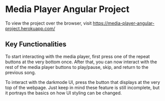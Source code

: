 # Media Player Angular Project

To view the project over the browser, visit https://media-player-angular-project.herokuapp.com/

## Key Functionalities

To start interacting with the media player, first press one of the repeat buttons at the very bottom once. After that, you can now interact with the rest of the media player buttons to play/pause, skip, and return to the previous song.

To interact with the darkmode UI, press the button that displays at the very top of the webpage. Just keep in mind these feature is still incomplete, but it portrays the basics on how UI styling can be changed. 
